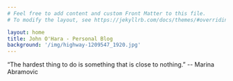 ```yaml
---
# Feel free to add content and custom Front Matter to this file.
# To modify the layout, see https://jekyllrb.com/docs/themes/#overriding-theme-defaults

layout: home
title: John O'Hara - Personal Blog
background: '/img/highway-1209547_1920.jpg'
---
```


“The hardest thing to do is something that is close to nothing.”  -- Marina Abramovic